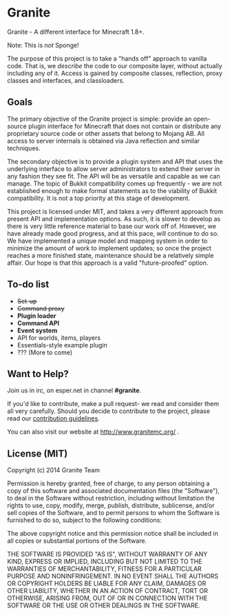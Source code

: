 Granite
======

Granite - A different interface for Minecraft 1.8+.

Note: This is _not_ Sponge!

The purpose of this project is to take a "hands off" approach to vanilla code.
That is, we _describe_ the code to our composite layer, without actually including any of it.
Access is gained by composite classes, reflection, proxy classes and interfaces, and classloaders.

Goals
------
The primary objective of the Granite project is simple: provide an open-source plugin interface for Minecraft that does not
contain or distribute any proprietary source code or other assets that belong to Mojang AB.  All access to server
internals is obtained via Java reflection and similar techniques.

The secondary objective is to provide a plugin system and API that uses the underlying interface to allow server
administrators to extend their server in any fashion they see fit.  The API will be as versatile and capable as we can
manage.  The topic of Bukkit compatibility comes up frequently - we are not established enough to make formal statements
as to the viability of Bukkit compatibility.  It is not a top priority at this stage of development.

This project is licensed under MIT, and takes a very different approach from present API and implementation options. As
such, it is slower to develop as there is very little reference material to base our work off of.  However, we have
already made good progress, and at this pace, will continue to do so.  We have implemented a unique model and mapping
system in order to minimize the amount of work to implement updates; so once the project reaches a more finished state,
maintenance should be a relatively simple affair.  Our hope is that this approach is a valid "future-proofed" option.

To-do list
------
- ~~Set-up~~
- ~~Command proxy~~
- **Plugin loader**
- **Command API**
- **Event system**
- API for worlds, items, players
- Essentials-style example plugin
- ??? (More to come)

Want to Help?
------
Join us in irc, on esper.net in channel **#granite**.

If you'd like to contribute, make a pull request- we read and consider them all very carefully.
Should you decide to contribute to the project, please read our [contribution guidelines](https://github.com/GraniteTeam/Granite/blob/master/CONTRIBUTING.md).

You can also visit our website at http://www.granitemc.org/ .

License (MIT)
-------
Copyright (c) 2014 Granite Team

Permission is hereby granted, free of charge, to any person obtaining a copy
of this software and associated documentation files (the "Software"), to deal
in the Software without restriction, including without limitation the rights
to use, copy, modify, merge, publish, distribute, sublicense, and/or sell
copies of the Software, and to permit persons to whom the Software is
furnished to do so, subject to the following conditions:

The above copyright notice and this permission notice shall be included in
all copies or substantial portions of the Software.

THE SOFTWARE IS PROVIDED "AS IS", WITHOUT WARRANTY OF ANY KIND, EXPRESS OR
IMPLIED, INCLUDING BUT NOT LIMITED TO THE WARRANTIES OF MERCHANTABILITY,
FITNESS FOR A PARTICULAR PURPOSE AND NONINFRINGEMENT. IN NO EVENT SHALL THE
AUTHORS OR COPYRIGHT HOLDERS BE LIABLE FOR ANY CLAIM, DAMAGES OR OTHER
LIABILITY, WHETHER IN AN ACTION OF CONTRACT, TORT OR OTHERWISE, ARISING FROM,
OUT OF OR IN CONNECTION WITH THE SOFTWARE OR THE USE OR OTHER DEALINGS IN
THE SOFTWARE.

